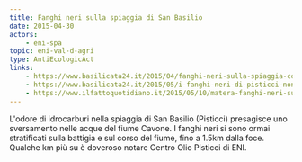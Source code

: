 ```yaml
---
title: Fanghi neri sulla spiaggia di San Basilio
date: 2015-04-30
actors:
    - eni-spa
topic: eni-val-d-agri
type: AntiEcologicAct
links:
    - https://www.basilicata24.it/2015/04/fanghi-neri-sulla-spiaggia-consigliata-dai-pediatri-17206/
    - https://www.basilicata24.it/2015/05/i-fanghi-neri-di-pisticci-non-sono-salutari-17288/
    - https://www.ilfattoquotidiano.it/2015/05/10/matera-fanghi-neri-su-spiaggia-adatta-per-i-bambini-puzzano-di-benzina/1655011/
---
```


L'odore di idrocarburi nella spiaggia di San Basilio (Pisticci) presagisce uno sversamento nelle acque del fiume Cavone. 
I fanghi neri si sono ormai stratificati sulla battigia e sul corso del fiume, fino a 1.5km dalla foce.
Qualche km più su è doveroso notare Centro Olio Pisticci di ENI.